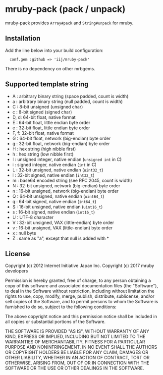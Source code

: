 mruby-pack (pack / unpack)
=========

mruby-pack provides `Array#pack` and `String#unpack` for mruby.


## Installation
Add the line below into your build configuration:

```
  conf.gem :github => 'iij/mruby-pack'
```

There is no dependency on other mrbgems.


## Supported template string
 - A : arbitrary binary string (space padded, count is width)
 - a : arbitrary binary string (null padded, count is width)
 - C : 8-bit unsigned (unsigned char)
 - c : 8-bit signed (signed char)
 - D, d: 64-bit float, native format
 - E : 64-bit float, little endian byte order
 - e : 32-bit float, little endian byte order
 - F, f: 32-bit float, native format
 - G : 64-bit float, network (big-endian) byte order
 - g : 32-bit float, network (big-endian) byte order
 - H : hex string (high nibble first)
 - h : hex string (low nibble first)
 - I : unsigned integer, native endian (`unsigned int` in C)
 - i : signed integer, native endian (`int` in C)
 - L : 32-bit unsigned, native endian (`uint32_t`)
 - l : 32-bit signed, native endian (`int32_t`)
 - m : base64 encoded string (see RFC 2045, count is width)
 - N : 32-bit unsigned, network (big-endian) byte order
 - n : 16-bit unsigned, network (big-endian) byte order
 - Q : 64-bit unsigned, native endian (`uint64_t`)
 - q : 64-bit signed, native endian (`int64_t`)
 - S : 16-bit unsigned, native endian (`uint16_t`)
 - s : 16-bit signed, native endian (`int16_t`)
 - U : UTF-8 character
 - V : 32-bit unsigned, VAX (little-endian) byte order
 - v : 16-bit unsigned, VAX (little-endian) byte order
 - x : null byte
 - Z : same as "a", except that null is added with *



## License

Copyright (c) 2012 Internet Initiative Japan Inc.
Copyright (c) 2017 mruby developers

Permission is hereby granted, free of charge, to any person obtaining a 
copy of this software and associated documentation files (the "Software"), 
to deal in the Software without restriction, including without limitation 
the rights to use, copy, modify, merge, publish, distribute, sublicense, 
and/or sell copies of the Software, and to permit persons to whom the 
Software is furnished to do so, subject to the following conditions:

The above copyright notice and this permission notice shall be included in 
all copies or substantial portions of the Software.

THE SOFTWARE IS PROVIDED "AS IS", WITHOUT WARRANTY OF ANY KIND, EXPRESS OR 
IMPLIED, INCLUDING BUT NOT LIMITED TO THE WARRANTIES OF MERCHANTABILITY, 
FITNESS FOR A PARTICULAR PURPOSE AND NONINFRINGEMENT. IN NO EVENT SHALL THE 
AUTHORS OR COPYRIGHT HOLDERS BE LIABLE FOR ANY CLAIM, DAMAGES OR OTHER 
LIABILITY, WHETHER IN AN ACTION OF CONTRACT, TORT OR OTHERWISE, ARISING 
FROM, OUT OF OR IN CONNECTION WITH THE SOFTWARE OR THE USE OR OTHER 
DEALINGS IN THE SOFTWARE.

